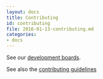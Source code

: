 ```yaml
---
layout: docs
title: Contributing
id: contributing
file: 2016-01-13-contributing.md
categories:
- docs
---
```

See our [development boards](https://coderoad.herokuapp.com/).

See also the [contributing guidelines](https://github.com/coderoad/atom-coderoad/blob/master/CONTRIBUTING.md)
